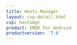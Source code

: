 ```yaml
---
title: Hosts Manager
layout: csp-detail.html
csp: hostsmgr
product: EMDK For Android
productversion: '7.6'
---
```










